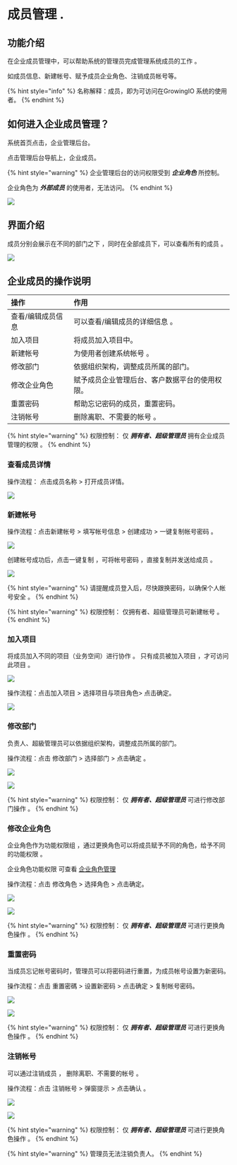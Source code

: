 # 成员管理 .

## 功能介绍

在企业成员管理中，可以帮助系统的管理员完成管理系统成员的工作 。

如成员信息、新建帐号、赋予成员企业角色、注销成员帐号等。

{% hint style="info" %}
名称解释：成员，即为可访问在GrowingIO 系统的使用者。
{% endhint %}

## 如何进入企业成员管理？

系统首页点击，企业管理后台。 

点击管理后台导航上，企业成员。

{% hint style="warning" %}
企业管理后台的访问权限受到  _**企业角色**_  所控制。  
  
企业角色为  _**外部成员**_  的使用者，无法访问。 
{% endhint %}

![](../../../.gitbook/assets/ying-mu-jie-tu-20201117-xia-wu-1.57.53.png)



## 界面介绍

成员分别会展示在不同的部门之下 ，同时在全部成员下，可以查看所有的成员 。 

![](../../../.gitbook/assets/ying-mu-jie-tu-20210511-xia-wu-3.51.45.png)

## 企业成员的操作说明

| 操作 | 作用 |
| :--- | :--- |
| 查看/编辑成员信息 | 可以查看/编辑成员的详细信息 。 |
| 加入项目 | 将成员加入项目中。 |
| 新建帐号 | 为使用者创建系统帐号 。 |
| 修改部门 | 依据组织架构，调整成员所属的部门。 |
| 修改企业角色 | 赋予成员企业管理后台、客户数据平台的使用权限。 |
| 重置密码 | 帮助忘记密码的成员，重置密码。 |
| 注销帐号 | 删除离职、不需要的帐号 。 |

{% hint style="warning" %}
权限控制： 仅  _**拥有者、超级管理员**_  拥有企业成员管理的权限 。
{% endhint %}

### 查看成员详情

操作流程： 点击成员名称 &gt;  打开成员详情。

![](../../../.gitbook/assets/ying-mu-jie-tu-20210511-xia-wu-3.52.49.png)

### 新建帐号

操作流程：点击新建帐号 &gt;  填写帐号信息  &gt;  创建成功 &gt; 一键复制帐号密码 。

![](../../../.gitbook/assets/ying-mu-jie-tu-20201117-xia-wu-2.28.12.png)

创建帐号成功后，点击一键复制 ，可将帐号密码 ，直接复制并发送给成员 。 

![](../../../.gitbook/assets/ying-mu-jie-tu-20201117-xia-wu-2.29.10.png)

{% hint style="warning" %}
请提醒成员登入后，尽快跟换密码，以确保个人帐号安全 。
{% endhint %}

{% hint style="warning" %}
权限控制： 仅拥有者、超级管理员可新建帐号 。
{% endhint %}



### 加入项目 

将成员加入不同的项目（业务空间）进行协作 。 只有成员被加入项目 ，才可访问此项目 。

![](../../../.gitbook/assets/ying-mu-jie-tu-20201207-xia-wu-3.16.58.png)

操作流程：点击加入项目 &gt; 选择项目与项目角色&gt; 点击确定。 

![](../../../.gitbook/assets/ying-mu-jie-tu-20201207-xia-wu-3.18.18.png)



### 修改部门

负责人、超級管理员可以依据组织架构，调整成员所属的部门。

操作流程：点击 修改部门 &gt;  选择部门 &gt;  点击确定  。



![](../../../.gitbook/assets/ying-mu-jie-tu-20201207-xia-wu-3.18.55.png)

![](../../../.gitbook/assets/ying-mu-jie-tu-20201207-xia-wu-3.28.04.png)

{% hint style="warning" %}
权限控制： 仅  _**拥有者、超级管理员**_ 可进行修改部门操作 。
{% endhint %}

### 

### 修改企业角色

企业角色作为功能权限组 ，通过更换角色可以将成员赋予不同的角色，给予不同的功能权限 。 

企业角色功能权限 可查看 [企业角色管理 ](https://app.gitbook.com/@growingio/s/op/~/drafts/-MMJim2GVpuV58hGsbBE/v/v20201200/product-manual/qi-ye-guan-li-hou-tai/role-manage/@drafts)

操作流程：点击 修改角色 &gt;  选择角色 &gt;  点击确定。

![](../../../.gitbook/assets/ying-mu-jie-tu-20201207-xia-wu-3.19.40.png)

![](../../../.gitbook/assets/ying-mu-jie-tu-20201117-xia-wu-2.17.35.png)

{% hint style="warning" %}
权限控制： 仅  _**拥有者、超级管理员**_  可进行更换角色操作 。
{% endhint %}



### 重置密码

当成员忘记帐号密码时，管理员可以将密码进行重置，为成员帐号设置为新密码。

操作流程：点击 重置密碼 &gt;  设置新密码 &gt;  点击确定 &gt; 复制帐号密码。

![](../../../.gitbook/assets/ying-mu-jie-tu-20201117-xia-wu-2.24.11.png)

![](../../../.gitbook/assets/ying-mu-jie-tu-20201117-xia-wu-2.24.01.png)

{% hint style="warning" %}
权限控制： 仅  _**拥有者、超级管理员**_  可进行更换角色操作 。
{% endhint %}



### 注销帐号

可以通过注销成员 ，  删除离职、不需要的帐号 。

操作流程：点击 注销帐号 &gt; 弹窗提示 &gt; 点击确认 。

![](../../../.gitbook/assets/ying-mu-jie-tu-20201117-xia-wu-2.25.48.png)

![](../../../.gitbook/assets/ying-mu-jie-tu-20201117-xia-wu-2.26.10.png)

{% hint style="warning" %}
权限控制： 仅  _**拥有者、超级管理员**_  可进行更换角色操作 。
{% endhint %}

{% hint style="warning" %}
管理员无法注销负责人。
{% endhint %}



